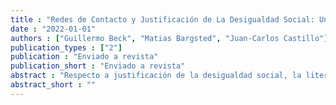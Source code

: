 ```yaml
---
title : "Redes de Contacto y Justificación de La Desigualdad Social: Una Exploración Desde El Caso Chileno."
date : "2022-01-01"
authors : ["Guillermo Beck", "Matias Bargsted", "Juan-Carlos Castillo"]
publication_types : ["2"]
publication : "Enviado a revista"
publication_short : "Enviado a revista"
abstract : "Respecto a justificación de la desigualdad social, la literatura muestra que los factores individuales y estructurales colaboran en la conformación de ideales en esta materia. En menor medida, se han desarrollado estudios que denotan la importancia de los vínculos sociales, sin embargo, estos se remiten a ambientes acotados, siendo poca la evidencia que relaciona este aspecto a contextos sociales ampliados. El objetivo del estudio es indagar cómo los vínculos sociales conforman ideales sobre justificación de la desigualdad social. Para ello, se propone utilizar el enfoque de redes sociales egocéntricas. Utilizando la encuesta ELSOC 2016 (n=2983), y por medio de modelos de regresión logístico ordinales, se testea si características de las redes, composición y diversidad, se relacionan con la justificación de la desigualdad social en Chile. Los resultados indican que las redes se asocian negativamente a la justificación de la desigualdad social en Chile en materia de bienestar y derechos sociales."
abstract_short : ""
---
```

